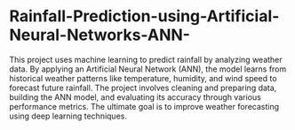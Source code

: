 # Rainfall-Prediction-using-Artificial-Neural-Networks-ANN-
This project uses machine learning to predict rainfall by analyzing weather data. 
By applying an Artificial Neural Network (ANN), the model learns from historical weather patterns like temperature, humidity, and wind speed to forecast future rainfall.
The project involves cleaning and preparing data, building the ANN model, and evaluating its accuracy through various performance metrics. 
The ultimate goal is to improve weather forecasting using deep learning techniques.
